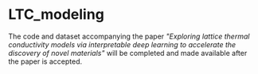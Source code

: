 # LTC_modeling
The code and dataset accompanying the paper *"Exploring lattice thermal conductivity models via interpretable deep learning to accelerate the discovery of novel materials"* will be completed and made available after the paper is accepted.
